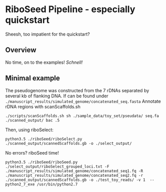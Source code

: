 # RiboSeed Pipeline - especially quickstart
Sheesh, too impatient for the quickstart?

## Overview
No time, on to the examples!  *Schnell!*

## Minimal example
The pseudogenome was constructed from the 7 rDNAs separated by several kb of flanking DNA.  If can be found under ```./manuscript_results/simulated_genome/concatenated_seq.fasta```
Annotate rDNA regions with scanScaffolds.sh
```
./scripts/scanScaffolds.sh sh ./sample_data/toy_set/pseudata/ seq.fa ./scanned_output/ bac .5
```
Then, using riboSelect:

```
python3.5 ./riboSeed/riboSelect.py ./scanned_output/scannedScaffolds.gb -o ./select_output/
```

No errors? riboSeed time!
```
python3.5 ./riboSeed/riboSeed.py ./select_output/riboSelect_grouped_loci.txt -F ./manuscript_results/simulated_genome/concatenated_seq1.fq -R ./manuscript_results/simulated_genome/concatenated_seq2.fq -r ./scanned_output/scannedScaffolds.gb -o ./test_toy_reads/ -v 1  --python2_7_exe /usr/bin/python2.7
```
